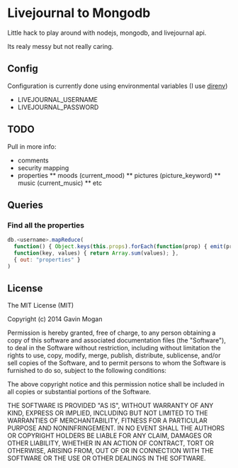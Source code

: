 Livejournal to Mongodb
======================

Little hack to play around with nodejs, mongodb, and livejournal api.

Its realy messy but not really caring.

Config
------

Configuration is currently done using environmental variables (I use [direnv](http://direnv.net/))

* LIVEJOURNAL_USERNAME
* LIVEJOURNAL_PASSWORD

TODO
----

Pull in more info:

* comments
* security mapping
* properties
** moods (current_mood)
** pictures (picture_keyword)
** music (current_music)
** etc

Queries
-------

### Find all the properties

```javascript
db.<username>.mapReduce(
  function() { Object.keys(this.props).forEach(function(prop) { emit(prop, 1); }) },
  function(key, values) { return Array.sum(values); },
  { out: "properties" }
)
```

License
-------

The MIT License (MIT)

Copyright (c) 2014 Gavin Mogan

Permission is hereby granted, free of charge, to any person obtaining a copy
of this software and associated documentation files (the "Software"), to deal
in the Software without restriction, including without limitation the rights
to use, copy, modify, merge, publish, distribute, sublicense, and/or sell
copies of the Software, and to permit persons to whom the Software is
furnished to do so, subject to the following conditions:

The above copyright notice and this permission notice shall be included in
all copies or substantial portions of the Software.

THE SOFTWARE IS PROVIDED "AS IS", WITHOUT WARRANTY OF ANY KIND, EXPRESS OR
IMPLIED, INCLUDING BUT NOT LIMITED TO THE WARRANTIES OF MERCHANTABILITY,
FITNESS FOR A PARTICULAR PURPOSE AND NONINFRINGEMENT. IN NO EVENT SHALL THE
AUTHORS OR COPYRIGHT HOLDERS BE LIABLE FOR ANY CLAIM, DAMAGES OR OTHER
LIABILITY, WHETHER IN AN ACTION OF CONTRACT, TORT OR OTHERWISE, ARISING FROM,
OUT OF OR IN CONNECTION WITH THE SOFTWARE OR THE USE OR OTHER DEALINGS IN
THE SOFTWARE.

